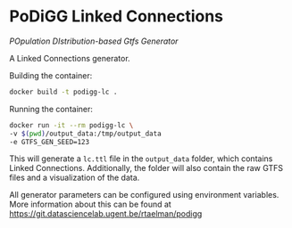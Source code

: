# PoDiGG Linked Connections
_POpulation DIstribution-based Gtfs Generator_

A Linked Connections generator.

Building the container:
```bash
docker build -t podigg-lc .
```

Running the container:
```bash
docker run -it --rm podigg-lc \
-v $(pwd)/output_data:/tmp/output_data
-e GTFS_GEN_SEED=123
```
This will generate a `lc.ttl` file in the `output_data` folder, which contains Linked Connections.
Additionally, the folder will also contain the raw GTFS files and a visualization of the data.

All generator parameters can be configured using environment variables.
More information about this can be found at https://git.datasciencelab.ugent.be/rtaelman/podigg

